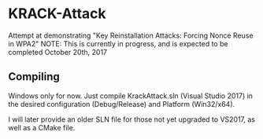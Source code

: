 # KRACK-Attack
Attempt at demonstrating "Key Reinstallation Attacks: Forcing Nonce Reuse in WPA2"
NOTE: This is currently in progress, and is expected to be completed October 20th, 2017


## Compiling
Windows only for now. Just compile KrackAttack.sln (Visual Studio 2017) in the desired configuration (Debug/Release) and Platform (Win32/x64).

I will later provide an older SLN file for those not yet upgraded to VS2017, as well as a CMake file.